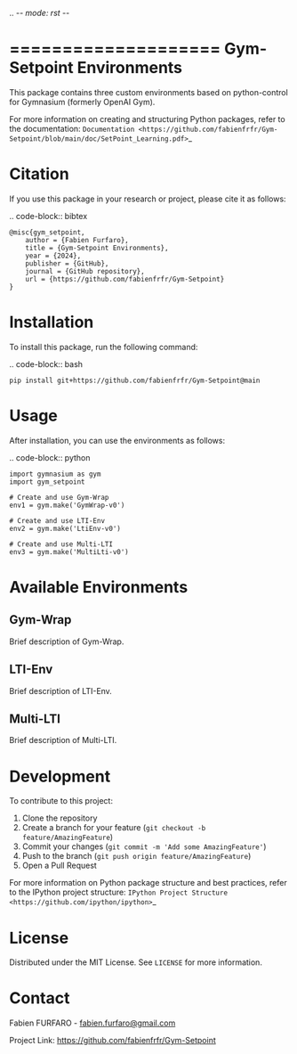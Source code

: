 .. -*- mode: rst -*-

====================
Gym-Setpoint Environments
====================

This package contains three custom environments based on python-control for Gymnasium (formerly OpenAI Gym).

For more information on creating and structuring Python packages, refer to the documentation:
`Documentation <https://github.com/fabienfrfr/Gym-Setpoint/blob/main/doc/SetPoint_Learning.pdf>`_

Citation
========

If you use this package in your research or project, please cite it as follows:

.. code-block:: bibtex

    @misc{gym_setpoint,
        author = {Fabien Furfaro},
        title = {Gym-Setpoint Environments},
        year = {2024},
        publisher = {GitHub},
        journal = {GitHub repository},
        url = {https://github.com/fabienfrfr/Gym-Setpoint}
    }

Installation
============

To install this package, run the following command:

.. code-block:: bash

    pip install git+https://github.com/fabienfrfr/Gym-Setpoint@main

Usage
=====

After installation, you can use the environments as follows:

.. code-block:: python

    import gymnasium as gym
    import gym_setpoint

    # Create and use Gym-Wrap
    env1 = gym.make('GymWrap-v0')
    
    # Create and use LTI-Env
    env2 = gym.make('LtiEnv-v0')
    
    # Create and use Multi-LTI
    env3 = gym.make('MultiLti-v0')

Available Environments
======================

Gym-Wrap
------

Brief description of Gym-Wrap.

LTI-Env
------

Brief description of LTI-Env.

Multi-LTI
------

Brief description of Multi-LTI.

Development
===========

To contribute to this project:

1. Clone the repository
2. Create a branch for your feature (`git checkout -b feature/AmazingFeature`)
3. Commit your changes (`git commit -m 'Add some AmazingFeature'`)
4. Push to the branch (`git push origin feature/AmazingFeature`)
5. Open a Pull Request

For more information on Python package structure and best practices, refer to the IPython project structure:
`IPython Project Structure <https://github.com/ipython/ipython>`_

License
=======

Distributed under the MIT License. See `LICENSE` for more information.

Contact
=======

Fabien FURFARO - fabien.furfaro@gmail.com

Project Link: https://github.com/fabienfrfr/Gym-Setpoint
